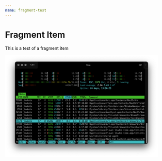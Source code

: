 ```yaml
---
name: fragment-test
---
```


# Fragment Item

This is a test of a fragment item

![Testing complex image paths](../labs/test/testing/images/screenshot.png)

